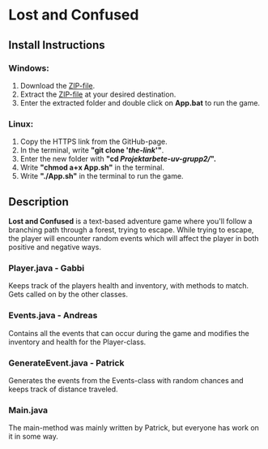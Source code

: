 # Lost and Confused

## Install Instructions

### Windows:

1. Download the [ZIP-file](https://github.com/Pa7rck/Projektarbete-uv-grupp2/archive/refs/heads/main.zip).
2. Extract the [ZIP-file](https://github.com/Pa7rck/Projektarbete-uv-grupp2/archive/refs/heads/main.zip) at your desired destination.
3. Enter the extracted folder and double click on **App.bat** to run the game.

### Linux:

1. Copy the HTTPS link from the GitHub-page.
2. In the terminal, write **"git clone '*the-link*'"**. 
3. Enter the new folder with **"cd *Projektarbete-uv-grupp2/*".**
4. Write **"chmod a+x App.sh"** in the terminal.
5. Write **"./App.sh"** in the terminal to run the game.

  
## Description
  
**Lost and Confused** is a text-based adventure game where you'll follow a branching path through a forest, trying to escape.
While trying to escape, the player will encounter random events which will affect the player in both positive and negative ways.

### Player.java - Gabbi

Keeps track of the players health and inventory, with methods to match. Gets called on by the other classes.

### Events.java - Andreas
Contains all the events that can occur during the game and modifies the inventory and health for the Player-class.

### GenerateEvent.java - Patrick

Generates the events from the Events-class with random chances and keeps track of distance traveled.

### Main.java

The main-method was mainly written by Patrick, but everyone has work on it in some way.
